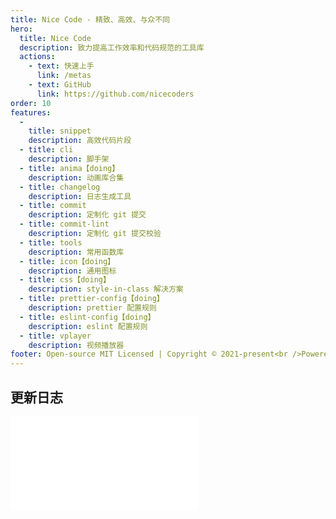 ```yaml
---
title: Nice Code - 精致、高效、与众不同
hero:
  title: Nice Code
  description: 致力提高工作效率和代码规范的工具库
  actions:
    - text: 快速上手
      link: /metas
    - text: GitHub
      link: https://github.com/nicecoders
order: 10
features:
  - 
    title: snippet
    description: 高效代码片段
  - title: cli
    description: 脚手架
  - title: anima【doing】
    description: 动画库合集
  - title: changelog
    description: 日志生成工具
  - title: commit
    description: 定制化 git 提交
  - title: commit-lint
    description: 定制化 git 提交校验
  - title: tools
    description: 常用函数库
  - title: icon【doing】
    description: 通用图标
  - title: css【doing】
    description: style-in-class 解决方案
  - title: prettier-config【doing】
    description: prettier 配置规则
  - title: eslint-config【doing】
    description: eslint 配置规则
  - title: vplayer
    description: 视频播放器
footer: Open-source MIT Licensed | Copyright © 2021-present<br />Powered by dev
---
```


## 更新日志

<embed src="../readme.md"></embed>
